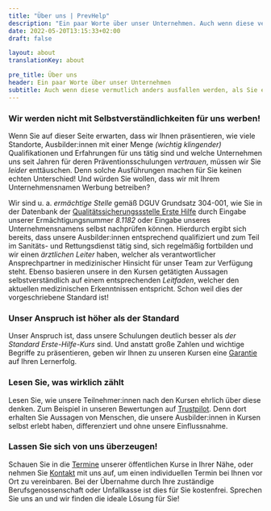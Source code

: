 ```yaml
---
title: "Über uns | PrevHelp"
description: "Ein paar Worte über unser Unternehmen. Auch wenn diese vermutlich anders ausfallen werden, als Sie es erwarten würden ..."
date: 2022-05-20T13:15:33+02:00
draft: false

layout: about
translationKey: about

pre_title: Über uns
header: Ein paar Worte über unser Unternehmen
subtitle: Auch wenn diese vermutlich anders ausfallen werden, als Sie es erwarten würden ...
---
```


### Wir werden nicht mit Selbstverständlichkeiten für uns werben!

Wenn Sie auf dieser Seite erwarten, dass wir Ihnen präsentieren, wie viele Standorte, Ausbilder:innen mit einer Menge _(wichtig klingender)_ Qualifikationen und Erfahrungen für uns tätig sind und welche Unternehmen uns seit Jahren für deren Präventionsschulungen _vertrauen_, müssen wir Sie _leider_ enttäuschen. Denn solche Ausführungen machen für Sie keinen echten Unterschied! Und würden Sie wollen, dass wir mit Ihrem Unternehmensnamen Werbung betreiben?

Wir sind u. a. _ermächtige Stelle_ gemäß DGUV Grundsatz 304-001, wie Sie in der Datenbank der <a href="https://www.bg-qseh.de" target="_blank">Qualitätssicherungssstelle Erste Hilfe</a> durch Eingabe unserer Ermächtigungsnummer _8.1182_ oder Eingabe unseres Unternehmensnamens selbst nachprüfen können. Hierdurch ergibt sich bereits, dass unsere Ausbilder:innen entsprechend qualifiziert und zum Teil im Sanitäts- und Rettungsdienst tätig sind, sich regelmäßig fortbilden und wir einen _ärztlichen Leiter_ haben, welcher als verantwortlicher Ansprechpartner in medizinischer Hinsicht für unser Team zur Verfügung steht. Ebenso basieren unsere in den Kursen getätigten Aussagen selbstverständlich auf einem entsprechenden _Leitfaden_, welcher den aktuellen medizinischen Erkenntnissen entspricht. Schon weil dies der vorgeschriebene <span class="font-bold text-blue-600">Standard</span> ist!

### Unser Anspruch ist höher als der Standard

Unser Anspruch ist, dass unsere Schulungen <span class="font-bold text-blue-600">deutlich besser</span> als _der Standard Erste-Hilfe-Kurs_ sind. Und anstatt große Zahlen und wichtige Begriffe zu präsentieren, geben wir Ihnen zu unseren Kursen eine <a href="/garantie/">Garantie</a> auf Ihren Lernerfolg.

### Lesen Sie, was wirklich zählt

Lesen Sie, wie unsere Teilnehmer:innen nach den Kursen ehrlich über diese denken. Zum Beispiel in unseren Bewertungen auf <a href="https://de.trustpilot.com/review/prevhelp.de" target="_blank">Trustpilot</a>. Denn dort erhalten Sie Aussagen von Menschen, die unsere Ausbilder:innen in Kursen selbst erlebt haben, differenziert und ohne unsere Einflussnahme.

### Lassen Sie sich von uns überzeugen!

Schauen Sie in die <a href="/erste-hilfe/termine/">Termine</a> unserer öffentlichen Kurse in Ihrer Nähe, oder nehmen Sie <a href="/kontakt/">Kontakt</a> mit uns auf, um einen individuellen Termin bei Ihnen vor Ort zu vereinbaren. Bei der Übernahme durch Ihre zuständige Berufsgenossenschaft oder Unfallkasse ist dies für Sie <span class="font-bold text-blue-600">kostenfrei</span>. Sprechen Sie uns an und wir finden die ideale Lösung für Sie!
